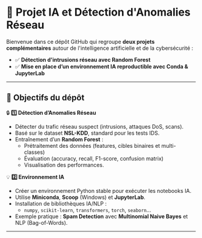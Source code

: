 # 📂 Projet IA et Détection d'Anomalies Réseau

Bienvenue dans ce dépôt GitHub qui regroupe **deux projets complémentaires** autour de l'intelligence artificielle et de la cybersécurité :

- ✅ **Détection d'intrusions réseau avec Random Forest**  
- ✅ **Mise en place d’un environnement IA reproductible avec Conda & JupyterLab**

---

## 🚀 Objectifs du dépôt

🔒 **1️⃣ Détection d’Anomalies Réseau**

- Détecter du trafic réseau suspect (intrusions, attaques DoS, scans).
- Basé sur le dataset **NSL-KDD**, standard pour les tests IDS.
- Entraînement d’un **Random Forest** :
  - Prétraitement des données (features, cibles binaires et multi-classes)
  - Évaluation (accuracy, recall, F1-score, confusion matrix)
  - Visualisation des performances.

💡 **2️⃣ Environnement IA**

- Créer un environnement Python stable pour exécuter les notebooks IA.
- Utilise **Miniconda**, **Scoop** (Windows) et **JupyterLab**.
- Installation de bibliothèques IA/NLP :
  - `numpy`, `scikit-learn`, `transformers`, `torch`, `seaborn`...
- Exemple pratique : **Spam Detection** avec **Multinomial Naive Bayes** et NLP (Bag-of-Words).

---



